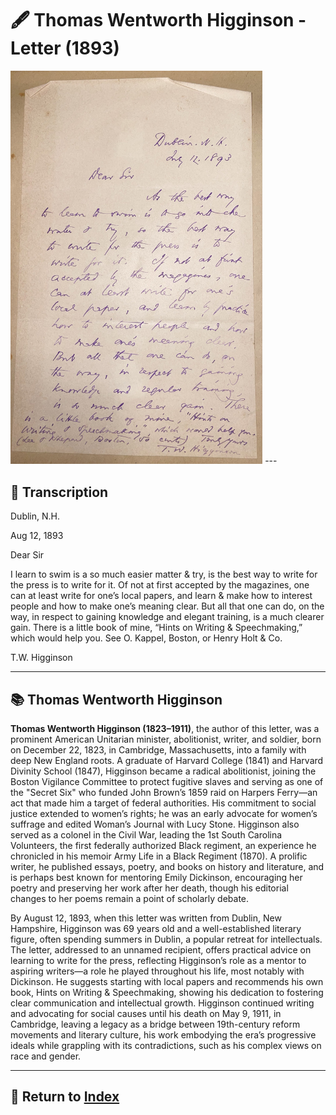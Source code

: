 # 🖋️ Thomas Wentworth Higginson - Letter (1893)

<img src="assets/Higginson_Letter.jpg" alt="Dow Letter" style="max-width: 80%; height: auto;"/>
---

## 📜 Transcription

Dublin, N.H.


Aug 12, 1893

Dear Sir

I learn to swim is a so much easier matter & try, is the best way to write for the press is to write for it. Of not at first accepted by the magazines, one can at least write for one’s local papers, and learn & make how to interest people and how to make one’s meaning clear. But all that one can do, on the way, in respect to gaining knowledge and elegant training, is a much clearer gain. There is a little book of mine, “Hints on Writing & Speechmaking,” which would help you. See O. Kappel, Boston, or Henry Holt & Co.

T.W. Higginson


---

## 📚 Thomas Wentworth Higginson

**Thomas Wentworth Higginson (1823–1911)**, the author of this letter, was a prominent American Unitarian minister, abolitionist, writer, and soldier, born on December 22, 1823, in Cambridge, Massachusetts, into a family with deep New England roots. A graduate of Harvard College (1841) and Harvard Divinity School (1847), Higginson became a radical abolitionist, joining the Boston Vigilance Committee to protect fugitive slaves and serving as one of the "Secret Six" who funded John Brown’s 1859 raid on Harpers Ferry—an act that made him a target of federal authorities. His commitment to social justice extended to women’s rights; he was an early advocate for women’s suffrage and edited Woman’s Journal with Lucy Stone. Higginson also served as a colonel in the Civil War, leading the 1st South Carolina Volunteers, the first federally authorized Black regiment, an experience he chronicled in his memoir Army Life in a Black Regiment (1870). A prolific writer, he published essays, poetry, and books on history and literature, and is perhaps best known for mentoring Emily Dickinson, encouraging her poetry and preserving her work after her death, though his editorial changes to her poems remain a point of scholarly debate.

By August 12, 1893, when this letter was written from Dublin, New Hampshire, Higginson was 69 years old and a well-established literary figure, often spending summers in Dublin, a popular retreat for intellectuals. The letter, addressed to an unnamed recipient, offers practical advice on learning to write for the press, reflecting Higginson’s role as a mentor to aspiring writers—a role he played throughout his life, most notably with Dickinson. He suggests starting with local papers and recommends his own book, Hints on Writing & Speechmaking, showing his dedication to fostering clear communication and intellectual growth. Higginson continued writing and advocating for social causes until his death on May 9, 1911, in Cambridge, leaving a legacy as a bridge between 19th-century reform movements and literary culture, his work embodying the era’s progressive ideals while grappling with its contradictions, such as his complex views on race and gender.


---

## 🔗 Return to [Index](index.md)
